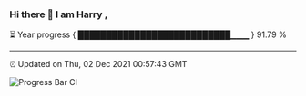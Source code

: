 ### Hi there 👋 I am Harry , 

⏳ Year progress { ███████████████████████████▁▁▁ } 91.79 %

---

⏰ Updated on Thu, 02 Dec 2021 00:57:43 GMT

![Progress Bar CI](https://github.com/duykhang68/duykhang68/workflows/Progress%20Bar%20CI/badge.svg)
